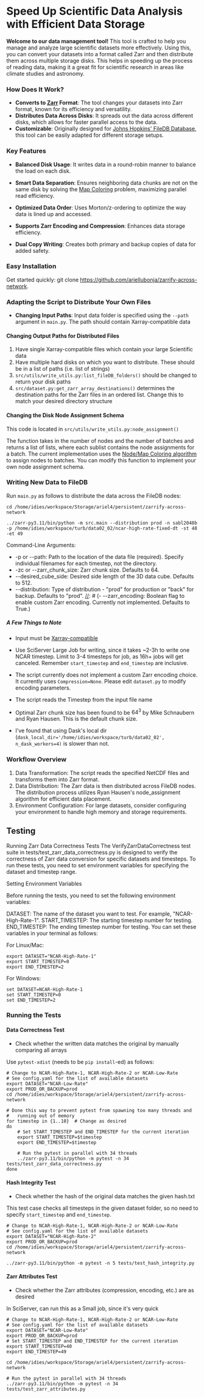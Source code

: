 # Speed Up Scientific Data Analysis with Efficient Data Storage

**Welcome to our data management tool!** This tool is crafted to help you manage and analyze large scientific datasets more effectively. Using this, you can convert your datasets into a format called Zarr and then distribute them across multiple storage disks. This helps in speeding up the process of reading data, making it a great fit for scientific research in areas like climate studies and astronomy.

### How Does It Work?
- **Converts to [Zarr](https://zarr.readthedocs.io/en/stable/) Format**: The tool changes your datasets into Zarr format, known for its efficiency and versatility.
- **Distributes Data Across Disks**: It spreads out the data across different disks, which allows for faster parallel access to the data.
- **Customizable**: Originally designed for [Johns Hopkins' FileDB Database](https://turbulence.pha.jhu.edu), this tool can be easily adapted for different storage setups.

### Key Features
- **Balanced Disk Usage**: It writes data in a round-robin manner to balance the load on each disk.
- **Smart Data Separation**: Ensures neighboring data chunks are not on the same disk by solving the [Map Coloring](https://en.wikipedia.org/wiki/Four_color_theorem) problem, maximizing parallel read efficiency.
- **Optimized Data Order**: Uses Morton/z-ordering to optimize the way data is lined up and accessed.
- **Supports Zarr Encoding and Compression**: Enhances data storage efficiency.

- **Dual Copy Writing**: Creates both primary and backup copies of data for added safety.


### Easy Installation
Get started quickly: git clone https://github.com/ariellubonja/zarrify-across-network.

### Adapting the Script to Distribute Your Own Files

- **Changing Input Paths**: Input data folder is specified using the `--path` argument in `main.py`. The path should contain Xarray-compatible data

#### Changing Output Paths for Distributed Files

1. Have single Xarray-compatible files which contain your large Scientific data
1. Have multiple hard disks on which you want to distribute. These should be in a list of paths (i.e. list of strings)
2. `src/utils/write_utils.py:list_fileDB_folders()` should be changed to return your disk paths
3. `src/dataset.py:get_zarr_array_destinations()` determines the destination paths for the Zarr files in an ordered list. Change this to match your desired directory structure

#### Changing the Disk Node Assignment Schema

This code is located in `src/utils/write_utils.py:node_assignment()`

The function takes in the number of nodes and the number of batches and returns a list of lists, where each sublist contains the node assignments for a batch. The current implementation uses the [Node/Map Coloring algorithm](https://en.wikipedia.org/wiki/Graph_coloring#Node_coloring) to assign nodes to batches. You can modify this function to implement your own node assignment schema.


### Writing New Data to FileDB

Run `main.py` as follows to distribute the data across the FileDB nodes:


```
cd /home/idies/workspace/Storage/ariel4/persistent/zarrify-across-network

../zarr-py3.11/bin/python -m src.main --distribution prod -n sabl2048b -p /home/idies/workspace/turb/data02_02/ncar-high-rate-fixed-dt -st 48 -et 49
```


Command-Line Arguments:


[//]: # (- --timestep: The timestep number for the NCAR data &#40;required&#41;.)
- -p or --path: Path to the location of the data file (required). Specify individual filenames for each timestep, not the directory.
- -zc or --zarr_chunk_size: Zarr chunk size. Defaults to 64.
- --desired_cube_side: Desired side length of the 3D data cube. Defaults to 512.
- --distribution: Type of distribution - "prod" for production or "back" for backup. Defaults to "prod".
[//]: # (- --zarr_encoding: Boolean flag to enable custom Zarr encoding. Currently not implemented. Defaults to True.)

##### A Few Things to Note

- Input must be [Xarray-compatible](https://docs.xarray.dev/en/stable/generated/xarray.Dataset.html)

- Use SciServer Large Job for writing, since it takes ~2-3h to write one 
NCAR timestep. Limit to 3-4 timesteps for job, as 16h+ jobs will get canceled.
Remember `start_timestep` and `end_timestep` are inclusive.

- The script currently does not implement a custom Zarr encoding choice. It currently uses `Compression=None`. Please edit `dataset.py` to modify encoding parameters.

- The script reads the Timestep from the input file name 

- Optimal Zarr chunk size has been found to be $64^3$ by Mike Schnaubern and Ryan Hausen. This is the default chunk size.

- I've found that using Dask's local dir (`dask_local_dir='/home/idies/workspace/turb/data02_02', n_dask_workers=4)` is slower than not.

[//]: # (### Customizing Destination Layout and Assignment Schema)


[//]: # (If you need to adapt the destination layout for Zarr files or change the node assignment schema in this repository, you can do so by editing specific functions within `utils/write_utils.py`. Below are guidelines on where and how to make these changes:)


### Workflow Overview

1. Data Transformation: The script reads the specified NetCDF files and transforms them into Zarr format.
2. Data Distribution: The Zarr data is then distributed across FileDB nodes. The distribution process utilizes Ryan Hausen's node_assignment algorithm for efficient data placement.
3. Environment Configuration: For large datasets, consider configuring your environment to handle high memory and storage requirements.

## Testing

Running Zarr Data Correctness Tests
The VerifyZarrDataCorrectness test suite in tests/test_zarr_data_correctness.py is designed to verify the correctness of Zarr data conversion for specific datasets and timesteps. To run these tests, you need to set environment variables for specifying the dataset and timestep range.

Setting Environment Variables

Before running the tests, you need to set the following environment variables:

DATASET: The name of the dataset you want to test. For example, "NCAR-High-Rate-1".
START_TIMESTEP: The starting timestep number for testing.
END_TIMESTEP: The ending timestep number for testing.
You can set these variables in your terminal as follows:

For Linux/Mac:
```
export DATASET="NCAR-High-Rate-1"
export START_TIMESTEP=0
export END_TIMESTEP=2
```

For Windows:
```
set DATASET=NCAR-High-Rate-1
set START_TIMESTEP=0
set END_TIMESTEP=2
```
### Running the Tests

#### Data Correctness Test

- Check whether the written data matches the original by manually 
comparing all arrays

Use `pytest-xdist` (needs to be `pip install`-ed) as follows:

```
# Change to NCAR-High-Rate-1, NCAR-High-Rate-2 or NCAR-Low-Rate
# See config.yaml for the list of available datasets
export DATASET="NCAR-Low-Rate"
export PROD_OR_BACKUP=prod
cd /home/idies/workspace/Storage/ariel4/persistent/zarrify-across-network

# Done this way to prevent pytest from spawning too many threads and 
#   running out of memory 
for timestep in {1..10}  # Change as desired
do
    # Set START_TIMESTEP and END_TIMESTEP for the current iteration
    export START_TIMESTEP=$timestep
    export END_TIMESTEP=$timestep

    # Run the pytest in parallel with 34 threads
    ../zarr-py3.11/bin/python -m pytest -n 34 tests/test_zarr_data_correctness.py
done
```

#### Hash Integrity Test

- Check whether the hash of the original data matches the given hash.txt

This test case checks all timesteps in the given dataset folder, so no 
need to specify `start_timestep` and `end_timestep`.

```
# Change to NCAR-High-Rate-1, NCAR-High-Rate-2 or NCAR-Low-Rate
# See config.yaml for the list of available datasets
export DATASET="NCAR-High-Rate-2"
export PROD_OR_BACKUP=prod
cd /home/idies/workspace/Storage/ariel4/persistent/zarrify-across-network

../zarr-py3.11/bin/python -m pytest -n 5 tests/test_hash_integrity.py
```


#### Zarr Attributes Test

- Check whether the Zarr attributes (compression, encoding, etc.) are as desired

In SciServer, can run this as a Small job, since it's very quick

```
# Change to NCAR-High-Rate-1, NCAR-High-Rate-2 or NCAR-Low-Rate
# See config.yaml for the list of available datasets
export DATASET="NCAR-Low-Rate"
export PROD_OR_BACKUP=prod
# Set START_TIMESTEP and END_TIMESTEP for the current iteration
export START_TIMESTEP=40
export END_TIMESTEP=49

cd /home/idies/workspace/Storage/ariel4/persistent/zarrify-across-network

# Run the pytest in parallel with 34 threads
../zarr-py3.11/bin/python -m pytest -n 34 tests/test_zarr_attributes.py
```